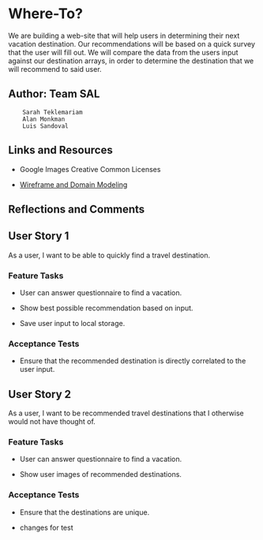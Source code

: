 # Where-To?

We are building a web-site that will help users in determining their next vacation destination. Our recommendations will be based on a quick survey that the user will fill out. We will compare the data from the users input against our destination arrays, in order to determine the destination that we will recommend to said user.

## Author: Team SAL

        Sarah Teklemariam
        Alan Monkman
        Luis Sandoval

## Links and Resources

- Google Images Creative Common Licenses

- [Wireframe and Domain Modeling](https://luissandoval347505.invisionapp.com/freehand/where-to--S1kqcIVfN?dsid_h=95b89fb92de90c82d7c614c0435cec3d4c9e8e994be9757ba83982bf0523786e&uid_h=b37d24d46af7883943a5e33e5ab707378b54752222d4c1982d9e602d9897b30a)

## Reflections and Comments

## User Story 1

As a user, I want to be able to quickly find a travel destination.

### Feature Tasks

- User can answer questionnaire to find a vacation.

- Show best possible recommendation based on input.

- Save user input to local storage.

### Acceptance Tests

- Ensure that the recommended destination is directly correlated to the user input.

## User Story 2

As a user, I want to be recommended travel destinations that I otherwise would not have thought of.

### Feature Tasks

- User can answer questionnaire to find a vacation.

- Show user images of recommended destinations.

### Acceptance Tests

- Ensure that the destinations are unique.


- changes for test
